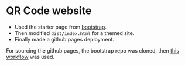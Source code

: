 # QR Code website

- Used the starter page from [bootstrap](https://github.com/startbootstrap/startbootstrap-landing-page).
- Then modified `dist/index.html` for a themed site.
- Finally made a github pages deployment.

For sourcing the github pages, the bootstrap repo was cloned, then [this workflow](https://github.com/actions/starter-workflows/blob/main/pages/static.yml) was used.
